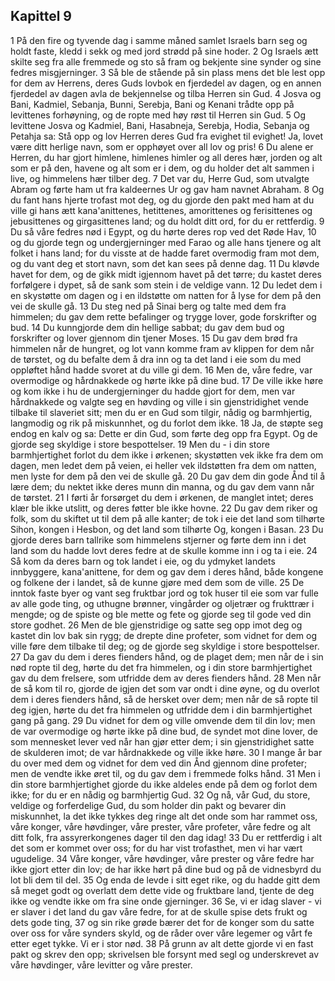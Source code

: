 ## Kapittel 9

1 På den fire og tyvende dag i samme måned samlet Israels barn seg og holdt faste, kledd i sekk og med jord strødd på sine hoder.
2 Og Israels ætt skilte seg fra alle fremmede og sto så fram og bekjente sine synder og sine fedres misgjerninger.
3 Så ble de stående på sin plass mens det ble lest opp for dem av Herrens, deres Guds lovbok en fjerdedel av dagen, og en annen fjerdedel av dagen avla de bekjennelse og tilba Herren sin Gud.
4 Josva og Bani, Kadmiel, Sebanja, Bunni, Serebja, Bani og Kenani trådte opp på levittenes forhøyning, og de ropte med høy røst til Herren sin Gud.
5 Og levittene Josva og Kadmiel, Bani, Hasabneja, Serebja, Hodia, Sebanja og Petahja sa: Stå opp og lov Herren deres Gud fra evighet til evighet! Ja, lovet være ditt herlige navn, som er opphøyet over all lov og pris!
6 Du alene er Herren, du har gjort himlene, himlenes himler og all deres hær, jorden og alt som er på den, havene og alt som er i dem, og du holder det alt sammen i live, og himmelens hær tilber deg.
7 Det var du, Herre Gud, som utvalgte Abram og førte ham ut fra kaldeernes Ur og gav ham navnet Abraham.
8 Og du fant hans hjerte trofast mot deg, og du gjorde den pakt med ham at du ville gi hans ætt kana'anittenes, hetittenes, amorittenes og ferisittenes og jebusittenes og girgasittenes land; og du holdt ditt ord, for du er rettferdig.
9 Du så våre fedres nød i Egypt, og du hørte deres rop ved det Røde Hav,
10 og du gjorde tegn og undergjerninger med Farao og alle hans tjenere og alt folket i hans land; for du visste at de hadde faret overmodig fram mot dem, og du vant deg et stort navn, som det kan sees på denne dag.
11 Du kløvde havet for dem, og de gikk midt igjennom havet på det tørre; du kastet deres forfølgere i dypet, så de sank som stein i de veldige vann.
12 Du ledet dem i en skystøtte om dagen og i en ildstøtte om natten for å Iyse for dem på den vei de skulle gå.
13 Du steg ned på Sinai berg og talte med dem fra himmelen; du gav dem rette befalinger og trygge lover, gode forskrifter og bud.
14 Du kunngjorde dem din hellige sabbat; du gav dem bud og forskrifter og lover gjennom din tjener Moses.
15 Du gav dem brød fra himmelen når de hungret, og lot vann komme fram av klippen for dem når de tørstet, og du befalte dem å dra inn og ta det land i eie som du med oppløftet hånd hadde svoret at du ville gi dem.
16 Men de, våre fedre, var overmodige og hårdnakkede og hørte ikke på dine bud.
17 De ville ikke høre og kom ikke i hu de undergjerninger du hadde gjort for dem, men var hårdnakkede og valgte seg en høvding og ville i sin gjenstridighet vende tilbake til slaveriet sitt; men du er en Gud som tilgir, nådig og barmhjertig, langmodig og rik på miskunnhet, og du forlot dem ikke.
18 Ja, de støpte seg endog en kalv og sa: Dette er din Gud, som førte deg opp fra Egypt. Og de gjorde seg skyldige i store bespottelser.
19 Men du - i din store barmhjertighet forlot du dem ikke i ørkenen; skystøtten vek ikke fra dem om dagen, men ledet dem på veien, ei heller vek ildstøtten fra dem om natten, men lyste for dem på den vei de skulle gå.
20 Du gav dem din gode Ånd til å lære dem; du nektet ikke deres munn din manna, og du gav dem vann når de tørstet.
21 I førti år forsørget du dem i ørkenen, de manglet intet; deres klær ble ikke utslitt, og deres føtter ble ikke hovne.
22 Du gav dem riker og folk, som du skiftet ut til dem på alle kanter; de tok i eie det land som tilhørte Sihon, kongen i Hesbon, og det land som tilhørte Og, kongen i Basan.
23 Du gjorde deres barn tallrike som himmelens stjerner og førte dem inn i det land som du hadde lovt deres fedre at de skulle komme inn i og ta i eie.
24 Så kom da deres barn og tok landet i eie, og du ydmyket landets innbyggere, kana'anittene, for dem og gav dem i deres hånd, både kongene og folkene der i landet, så de kunne gjøre med dem som de ville.
25 De inntok faste byer og vant seg fruktbar jord og tok huser til eie som var fulle av alle gode ting, og uthugne brønner, vingårder og oljetrær og frukttrær i mengde; og de spiste og ble mette og fete og gjorde seg til gode ved din store godhet.
26 Men de ble gjenstridige og satte seg opp imot deg og kastet din lov bak sin rygg; de drepte dine profeter, som vidnet for dem og ville føre dem tilbake til deg; og de gjorde seg skyldige i store bespottelser.
27 Da gav du dem i deres fienders hånd, og de plaget dem; men når de i sin nød ropte til deg, hørte du det fra himmelen, og i din store barmhjertighet gav du dem frelsere, som utfridde dem av deres fienders hånd.
28 Men når de så kom til ro, gjorde de igjen det som var ondt i dine øyne, og du overlot dem i deres fienders hånd, så de hersket over dem; men når de så ropte til deg igjen, hørte du det fra himmelen og utfridde dem i din barmhjertighet gang på gang.
29 Du vidnet for dem og ville omvende dem til din lov; men de var overmodige og hørte ikke på dine bud, de syndet mot dine lover, de som mennesket lever ved når han gjør etter dem; i sin gjenstridighet satte de skulderen imot; de var hårdnakkede og ville ikke høre.
30 I mange år bar du over med dem og vidnet for dem ved din Ånd gjennom dine profeter; men de vendte ikke øret til, og du gav dem i fremmede folks hånd.
31 Men i din store barmhjertighet gjorde du ikke aldeles ende på dem og forlot dem ikke; for du er en nådig og barmhjertig Gud.
32 Og nå, vår Gud, du store, veldige og forferdelige Gud, du som holder din pakt og bevarer din miskunnhet, la det ikke tykkes deg ringe alt det onde som har rammet oss, våre konger, våre høvdinger, våre prester, våre profeter, våre fedre og alt ditt folk, fra assyrerkongenes dager til den dag idag!
33 Du er rettferdig i alt det som er kommet over oss; for du har vist trofasthet, men vi har vært ugudelige.
34 Våre konger, våre høvdinger, våre prester og våre fedre har ikke gjort etter din lov; de har ikke hørt på dine bud og på de vidnesbyrd du lot bli dem til del.
35 Og enda de levde i sitt eget rike, og du hadde gitt dem så meget godt og overlatt dem dette vide og fruktbare land, tjente de deg ikke og vendte ikke om fra sine onde gjerninger.
36 Se, vi er idag slaver - vi er slaver i det land du gav våre fedre, for at de skulle spise dets frukt og dets gode ting,
37 og sin rike grøde bærer det for de konger som du satte over oss for våre synders skyld, og de råder over våre legemer og vårt fe etter eget tykke. Vi er i stor nød.
38 På grunn av alt dette gjorde vi en fast pakt og skrev den opp; skrivelsen ble forsynt med segl og underskrevet av våre høvdinger, våre levitter og våre prester.
